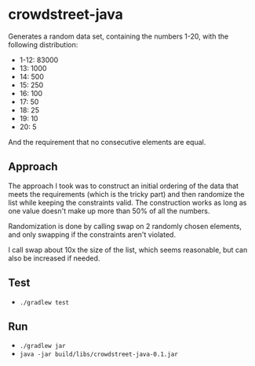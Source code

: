# crowdstreet-java

Generates a random data set, containing the numbers 1-20, with the following distribution:
 - 1-12: 83000
 - 13: 1000
 - 14: 500
 - 15: 250
 - 16: 100
 - 17: 50
 - 18: 25
 - 19: 10
 - 20: 5

And the requirement that no consecutive elements are equal.

## Approach

The approach I took was to construct an initial ordering of the data that meets the requirements (which is the tricky part)
and then randomize the list while keeping the constraints valid. The construction works as long as one value doesn't make
up more than 50% of all the numbers.

Randomization is done by calling swap on 2 randomly chosen elements, and only swapping if the constraints aren't violated.

I call swap about 10x the size of the list, which seems reasonable, but can also be increased if needed.

## Test

 - `./gradlew test`

## Run

 - `./gradlew jar`
 - `java -jar build/libs/crowdstreet-java-0.1.jar`
